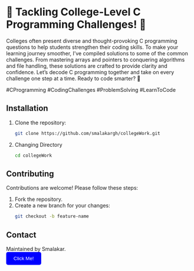 # 🌟 Tackling College-Level C Programming Challenges! 🌟

  Colleges often present diverse and thought-provoking C programming questions to help students strengthen their coding skills.
   To make your learning journey smoother, I’ve compiled solutions to some of the common challenges. 
   From mastering arrays and pointers to conquering algorithms and file handling, 
   these solutions are crafted to provide clarity and confidence. Let’s decode C programming together and take on every 
   challenge one step at a time. Ready to code smarter? 🚀

#CProgramming #CodingChallenges #ProblemSolving #LearnToCode  


## Installation
1. Clone the repository:
   ```bash
   git clone https://github.com/smalakargh/collegeWork.git

2. Changing Directory
    ```bash
    cd collegeWork


## Contributing
Contributions are welcome! Please follow these steps:
1. Fork the repository.
2. Create a new branch for your changes:
   ```bash
   git checkout -b feature-name


## Contact
Maintained by Smalakar.  
<a href="https://www.linkedin.com/in/supriyomalakar/" style="text-decoration:none;">
  <button style="background-color:blue;color:white;border:none;padding:10px 20px;border-radius:5px;cursor:pointer;text-decoration:none;">
    Click Me!
  </button>
</a>


